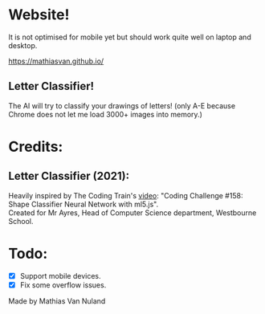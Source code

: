 # Website!

It is not optimised for mobile yet but should work quite well on laptop and desktop.

https://mathiasvan.github.io/

## Letter Classifier!

The AI will try to classify your drawings of letters! (only A-E because Chrome does not let me load 3000+ images into memory.)

# Credits:

## Letter Classifier (2021):
Heavily inspired by The Coding Train's [video](https://www.youtube.com/watch?v=3MqJzMvHE3E&tf): "Coding Challenge #158: Shape Classifier Neural Network with ml5.js".<br>
Created for Mr Ayres, Head of Computer Science department, Westbourne School.

# Todo:
- [x] Support mobile devices.
- [x] Fix some overflow issues.

Made by Mathias Van Nuland
